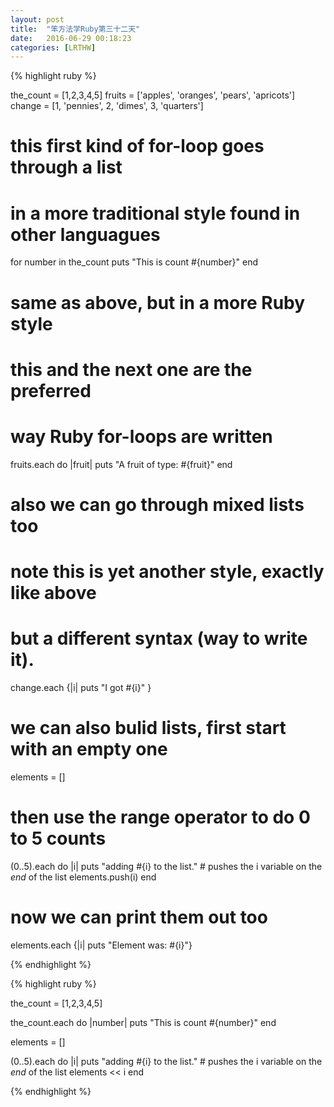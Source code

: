 ```yaml
---
layout: post
title:  "笨方法学Ruby第三十二天"
date:   2016-06-29 00:18:23
categories: [LRTHW]
---
```


{% highlight ruby %}

the_count = [1,2,3,4,5]
fruits = ['apples', 'oranges', 'pears', 'apricots']
change = [1, 'pennies', 2, 'dimes', 3, 'quarters']

# this first kind of for-loop goes through a list
# in a more traditional style found in other languagues
for number in the_count
	puts "This is count #{number}"
end

# same as above, but in a more Ruby style
# this and the next one are the preferred
# way Ruby for-loops are written
fruits.each do |fruit|
	puts "A fruit of type: #{fruit}"
end

# also we can go through mixed lists too
# note this is yet another style, exactly like above
# but a different syntax (way to write it).
change.each {|i| puts "I got #{i}" }

# we can also bulid lists, first start with an empty one
elements = []

# then use the range operator to do 0 to 5 counts
(0..5).each do |i|
	puts "adding #{i} to the list."
	# pushes the i variable on the *end* of the list
	elements.push(i)
end

# now we can print them out too
elements.each {|i| puts "Element was: #{i}"}

{% endhighlight %}


{% highlight ruby %}

the_count = [1,2,3,4,5]

the_count.each do |number|
	puts "This is count #{number}"
end

elements = []

(0..5).each do |i|
	puts "adding #{i} to the list."
	# pushes the i variable on the *end* of the list
	elements << i
end

{% endhighlight %}
